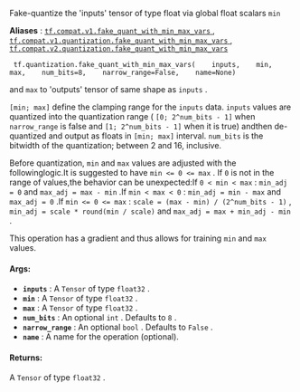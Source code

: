 Fake-quantize the 'inputs' tensor of type float via global float scalars  `min` 

**Aliases** : [ `tf.compat.v1.fake_quant_with_min_max_vars` ](/api_docs/python/tf/quantization/fake_quant_with_min_max_vars), [ `tf.compat.v1.quantization.fake_quant_with_min_max_vars` ](/api_docs/python/tf/quantization/fake_quant_with_min_max_vars), [ `tf.compat.v2.quantization.fake_quant_with_min_max_vars` ](/api_docs/python/tf/quantization/fake_quant_with_min_max_vars)

```
 tf.quantization.fake_quant_with_min_max_vars(    inputs,    min,    max,    num_bits=8,    narrow_range=False,    name=None) 
```

and  `max`  to 'outputs' tensor of same shape as  `inputs` .

 `[min; max]`  define the clamping range for the  `inputs`  data. `inputs`  values are quantized into the quantization range ( `[0; 2^num_bits - 1]` when  `narrow_range`  is false and  `[1; 2^num_bits - 1]`  when it is true) andthen de-quantized and output as floats in  `[min; max]`  interval. `num_bits`  is the bitwidth of the quantization; between 2 and 16, inclusive.

Before quantization,  `min`  and  `max`  values are adjusted with the followinglogic.It is suggested to have  `min <= 0 <= max` . If  `0`  is not in the range of values,the behavior can be unexpected:If  `0 < min < max` :  `min_adj = 0`  and  `max_adj = max - min` .If  `min < max < 0` :  `min_adj = min - max`  and  `max_adj = 0` .If  `min <= 0 <= max` :  `scale = (max - min) / (2^num_bits - 1)` , `min_adj = scale * round(min / scale)`  and  `max_adj = max + min_adj - min` .

This operation has a gradient and thus allows for training  `min`  and  `max` values.

#### Args:
- **`inputs`** : A  `Tensor`  of type  `float32` .
- **`min`** : A  `Tensor`  of type  `float32` .
- **`max`** : A  `Tensor`  of type  `float32` .
- **`num_bits`** : An optional  `int` . Defaults to  `8` .
- **`narrow_range`** : An optional  `bool` . Defaults to  `False` .
- **`name`** : A name for the operation (optional).


#### Returns:
A  `Tensor`  of type  `float32` .

